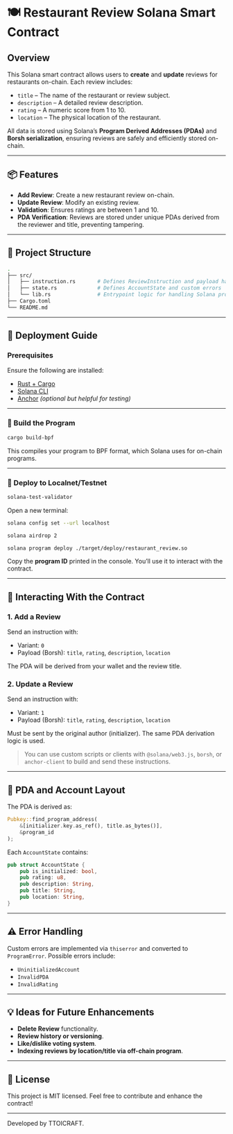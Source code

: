 # 🍽️ Restaurant Review Solana Smart Contract

## Overview

This Solana smart contract allows users to **create** and **update** reviews for restaurants on-chain. Each review includes:

* `title` – The name of the restaurant or review subject.
* `description` – A detailed review description.
* `rating` – A numeric score from 1 to 10.
* `location` – The physical location of the restaurant.

All data is stored using Solana’s **Program Derived Addresses (PDAs)** and **Borsh serialization**, ensuring reviews are safely and efficiently stored on-chain.

---

## 📦 Features

* **Add Review**: Create a new restaurant review on-chain.
* **Update Review**: Modify an existing review.
* **Validation**: Ensures ratings are between 1 and 10.
* **PDA Verification**: Reviews are stored under unique PDAs derived from the reviewer and title, preventing tampering.

---

## 📁 Project Structure

```bash
.
├── src/
│   ├── instruction.rs       # Defines ReviewInstruction and payload handling
│   ├── state.rs             # Defines AccountState and custom errors
│   └── lib.rs               # Entrypoint logic for handling Solana program instructions
├── Cargo.toml
└── README.md
```

---

## 🚀 Deployment Guide

### Prerequisites

Ensure the following are installed:

* [Rust + Cargo](https://www.rust-lang.org/tools/install)
* [Solana CLI](https://docs.solana.com/cli/install-solana-cli-tools)
* [Anchor](https://book.anchor-lang.com/chapter_2/anchor_init.html) *(optional but helpful for testing)*

---

### 🔧 Build the Program

```bash
cargo build-bpf
```

This compiles your program to BPF format, which Solana uses for on-chain programs.

---

### 📡 Deploy to Localnet/Testnet

```bash
solana-test-validator
```

Open a new terminal:

```bash
solana config set --url localhost

solana airdrop 2

solana program deploy ./target/deploy/restaurant_review.so
```

Copy the **program ID** printed in the console. You’ll use it to interact with the contract.

---

## 🧪 Interacting With the Contract

### 1. **Add a Review**

Send an instruction with:

* Variant: `0`
* Payload (Borsh): `title`, `rating`, `description`, `location`

The PDA will be derived from your wallet and the review title.

### 2. **Update a Review**

Send an instruction with:

* Variant: `1`
* Payload (Borsh): `title`, `rating`, `description`, `location`

Must be sent by the original author (initializer). The same PDA derivation logic is used.

> You can use custom scripts or clients with `@solana/web3.js`, `borsh`, or `anchor-client` to build and send these instructions.

---

## 🔐 PDA and Account Layout

The PDA is derived as:

```rust
Pubkey::find_program_address(
    &[initializer.key.as_ref(), title.as_bytes()],
    &program_id
);
```

Each `AccountState` contains:

```rust
pub struct AccountState {
    pub is_initialized: bool,
    pub rating: u8,
    pub description: String,
    pub title: String,
    pub location: String,
}
```

---

## ⚠️ Error Handling

Custom errors are implemented via `thiserror` and converted to `ProgramError`. Possible errors include:

* `UninitializedAccount`
* `InvalidPDA`
* `InvalidRating`

---

## 💡 Ideas for Future Enhancements

* **Delete Review** functionality.
* **Review history or versioning**.
* **Like/dislike voting system**.
* **Indexing reviews by location/title via off-chain program**.

---

## 🧾 License

This project is MIT licensed. Feel free to contribute and enhance the contract!

---

Developed by TTOICRAFT.
